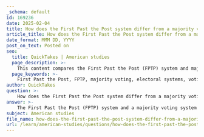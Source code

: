 ```yaml
---
_schema: default
id: 169236
date: 2025-02-04
title: How does the First Past the Post system differ from a majority voting system?
article_title: How does the First Past the Post system differ from a majority voting system?
date_format: MMM DD, YYYY
post_on_text: Posted on
seo:
  title: QuickTakes | American studies
  page_description: >-
    This content compares the First Past the Post (FPTP) system and majority voting, highlighting their key differences in definitions, implications for electoral outcomes, representation, and voter behavior.
  page_keywords: >-
    First Past the Post, FPTP, majority voting, electoral systems, voting methods, plurality, absolute majority, runoff election, strategic voting, representation
author: QuickTakes
question: >-
    How does the First Past the Post system differ from a majority voting system?
answer: >-
    The First Past the Post (FPTP) system and a majority voting system are two distinct electoral methods used to determine the winner in elections. Here are the key differences between them:\n\n1. **Definition**:\n   - **First Past the Post (FPTP)**: In this system, the candidate who receives the most votes in a single-member electoral district (or riding) wins. Importantly, this does not require the winner to achieve an absolute majority (more than 50% of the votes). Therefore, a candidate can win even if they receive less than half of the total votes, as long as they have more votes than any other candidate.\n   - **Majority Voting**: In a majority voting system, a candidate must receive more than 50% of the votes cast to be declared the winner. This ensures that the winning candidate has the support of the majority of voters.\n\n2. **Outcome Implications**:\n   - **FPTP**: This system can lead to situations where a candidate wins with a plurality of votes, which may not reflect the preferences of the majority of voters. For example, in a three-candidate race, if Candidate A receives 40% of the votes, Candidate B receives 35%, and Candidate C receives 25%, Candidate A wins despite not having majority support.\n   - **Majority Voting**: If no candidate achieves a majority in a majority voting system, it may require a runoff election or a secondary voting round to determine the winner. This ensures that the final winner has broader support among the electorate.\n\n3. **Representation**:\n   - **FPTP**: Often criticized for leading to disproportionate representation, where a party can secure a majority of seats in the legislature without a majority of the popular vote. This can result in a lack of representation for smaller parties and minority viewpoints.\n   - **Majority Voting**: Aims to ensure that the elected candidate has the backing of more than half of the voters, potentially leading to a more representative outcome, although it may also lead to fewer candidates being viable in the election.\n\n4. **Strategic Voting**:\n   - **FPTP**: Voters may engage in strategic voting, where they vote for a less preferred but more viable candidate to prevent an undesirable candidate from winning.\n   - **Majority Voting**: While strategic voting can also occur, the requirement for a majority may encourage more voters to support their preferred candidate, knowing that a runoff could occur if no one achieves a majority.\n\nIn summary, the primary difference between the First Past the Post system and a majority voting system lies in the requirement for winning: FPTP allows a candidate to win with the most votes, regardless of whether they achieve a majority, while a majority voting system requires a candidate to secure more than 50% of the votes to win. This distinction has significant implications for electoral outcomes, representation, and voter behavior.
subject: American studies
file_name: how-does-the-first-past-the-post-system-differ-from-a-majority-voting-system.md
url: /learn/american-studies/questions/how-does-the-first-past-the-post-system-differ-from-a-majority-voting-system
---
```


&nbsp;